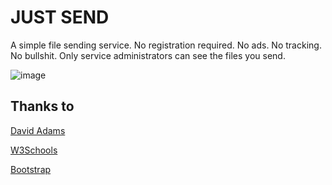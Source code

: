 # JUST SEND

A simple file sending service. No registration required. No ads. No tracking. No bullshit.
Only service administrators can see the files you send.

![image](https://github.com/ricardomaia/just-send/assets/1353811/5da88e70-0232-4fcc-a6f1-966988dc1da7)

## Thanks to

[David Adams](https://codeshack.io/file-upload-progress-bar-js-php/)

[W3Schools](https://www.w3schools.com/php/php_file_upload.asp)

[Bootstrap](https://getbootstrap.com/)
